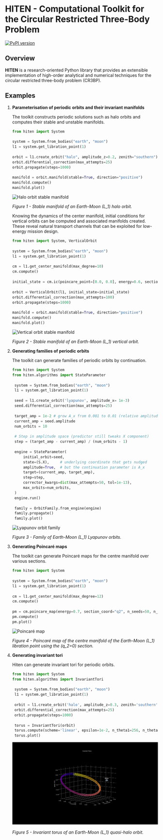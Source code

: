 # HITEN - Computational Toolkit for the Circular Restricted Three-Body Problem

[![PyPI version](https://img.shields.io/pypi/v/hiten.svg?color=brightgreen)](https://pypi.org/project/hiten/)

## Overview

**HITEN** is a research-oriented Python library that provides an extensible implementation of high-order analytical and numerical techniques for the circular restricted three-body problem (CR3BP).

## Examples

1. **Parameterisation of periodic orbits and their invariant manifolds**

   The toolkit constructs periodic solutions such as halo orbits and computes their stable and unstable manifolds.

   ```python
   from hiten import System

   system = System.from_bodies("earth", "moon")
   l1 = system.get_libration_point(1)

   orbit = l1.create_orbit("halo", amplitude_z=0.2, zenith="southern")
   orbit.differential_correction(max_attempts=25)
   orbit.propagate(steps=1000)

   manifold = orbit.manifold(stable=True, direction="positive")
   manifold.compute()
   manifold.plot()
   ```

   ![Halo orbit stable manifold](results/plots/halo_stable_manifold.svg)

   *Figure&nbsp;1 - Stable manifold of an Earth-Moon \(L_1\) halo orbit.*

   Knowing the dynamics of the center manifold, initial conditions for vertical orbits can be computed and associated manifolds created. These reveal natural transport channels that can be exploited for low-energy mission design.

   ```python
   from hiten import System, VerticalOrbit

   system = System.from_bodies("earth", "moon")
   l1 = system.get_libration_point(1)

   cm = l1.get_center_manifold(max_degree=10)
   cm.compute()

   initial_state = cm.ic(poincare_point=[0.0, 0.0], energy=0.6, section_coord="q3")

   orbit = VerticalOrbit(l1, initial_state=initial_state)
   orbit.differential_correction(max_attempts=100)
   orbit.propagate(steps=1000)

   manifold = orbit.manifold(stable=True, direction="positive")
   manifold.compute()
   manifold.plot()
   ```

   ![Vertical orbit stable manifold](results/plots/vl_stable_manifold.svg)

   *Figure&nbsp;2 - Stable manifold of an Earth-Moon \(L_1\) vertical orbit.*

2. **Generating families of periodic orbits**

   The toolkit can generate families of periodic orbits by continuation.

   ```python
   from hiten import System
   from hiten.algorithms import StateParameter

    system = System.from_bodies("earth", "moon")
    l1 = system.get_libration_point(1)

    seed = l1.create_orbit('lyapunov', amplitude_x= 1e-3)
    seed.differential_correction(max_attempts=25)

    target_amp = 1e-2 # grow A_x from 0.001 to 0.01 (relative amplitude)
    current_amp = seed.amplitude
    num_orbits = 10

    # Step in amplitude space (predictor still tweaks X component)
    step = (target_amp - current_amp) / (num_orbits - 1)

    engine = StateParameter(
        initial_orbit=seed,
        state=(S.X),     # underlying coordinate that gets nudged
        amplitude=True,  # but the continuation parameter is A_x
        target=(current_amp, target_amp),
        step=step,
        corrector_kwargs=dict(max_attempts=50, tol=1e-13),
        max_orbits=num_orbits,
    )
    engine.run()

    family = OrbitFamily.from_engine(engine)
    family.propagate()
    family.plot()
    ```

    ![Lyapunov orbit family](results/plots/lyapunov_family.svg)

    *Figure&nbsp;3 - Family of Earth-Moon \(L_1\) Lyapunov orbits.*

3. **Generating Poincaré maps**

   The toolkit can generate Poincaré maps for the centre manifold over various sections.

   ```python
   from hiten import System

   system = System.from_bodies("earth", "moon")
   l1 = system.get_libration_point(1)

   cm = l1.get_center_manifold(max_degree=12)
   cm.compute()

   pm = cm.poincare_map(energy=0.7, section_coord="q2", n_seeds=50, n_iter=100, seed_strategy="axis_aligned")
   pm.compute()
   pm.plot()
   ```

   ![Poincaré map](results/plots/poincare_map.svg)

   *Figure&nbsp;4 - Poincaré map of the centre manifold of the Earth-Moon \(L_1\) libration point using the \(q_2=0\) section.*

4. **Generating invariant tori**

   Hiten can generate invariant tori for periodic orbits.

   ```python
   from hiten import System
   from hiten.algorithms import InvariantTori

    system = System.from_bodies("earth", "moon")
    l1 = system.get_libration_point(1)

    orbit = l1.create_orbit('halo', amplitude_z=0.3, zenith='southern')
    orbit.differential_correction(max_attempts=25)
    orbit.propagate(steps=1000)
   
    torus = InvariantTori(orbit)
    torus.compute(scheme='linear', epsilon=1e-2, n_theta1=256, n_theta2=256)
    torus.plot()
   ```

   ![Invariant tori](results/plots/invariant_tori.svg)

   *Figure&nbsp;5 - Invariant torus of an Earth-Moon \(L_1\) quasi-halo orbit.*
